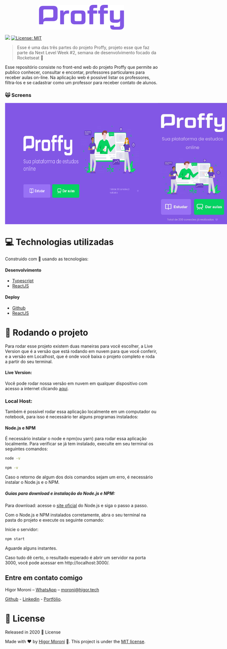 <p align="center">
   <img src="https://raw.githubusercontent.com/HigorMoroni/proffy-web/master/screens/logo.svg" alt="proffy-web" width="280"/>
</p>
<p>
  <img src="https://img.shields.io/badge/version-1.0.0-blue.svg" />
  <a href="./LICENSE">
    <img alt="License: MIT" src="https://img.shields.io/badge/License-MIT-yellow.svg" target="_blank" />
  </a>
</p>

> Esse é uma das três partes do projeto Proffy, projeto esse que faz parte da Next Level Week #2, semana de desenvolvimento focado da Rocketseat :rocket:

Esse repositório consiste no front-end web do projeto Proffy que permite ao publico conhecer, consultar e encontar, professores particulares para receber aulas on-line. Na aplicação web é possível listar os professores, filtra-los e se cadastrar como um professor para receber contato de alunos.

### :scream_cat: Screens
<div style="display: flex; flex-direction: 'row'; align-items: 'center';">
   <img src="https://raw.githubusercontent.com/HigorMoroni/proffy-web/master/screens/landing-desktop.png" height="400px">
   <img src="https://raw.githubusercontent.com/HigorMoroni/proffy-web/master/screens/landing-mobile.png" height="400px">
</div>

# :computer: Technologias utilizadas
Construido com :yellow_heart: usando as tecnologias:

#### Desenvolvimento

<ul>
  <li><a href="https://www.typescriptlang.org/">Typescript</a></li>
  <li><a href="https://reactjs.org/">ReactJS</a></li>
</ul>

#### Deploy

<ul>
  <li><a href="https://github.com/HigorMoroni">Github</a></li>
  <li><a href="https://vercel.com/">ReactJS</a></li>
</ul>

# :construction_worker: Rodando o projeto

Para rodar esse projeto existem duas maneiras para você escolher, a Live Version que é a versão que está rodando em nuvem para que você conferir, e a versão em Localhost, que é onde você baixa o projeto completo e roda a partir do seu terminal.

#### Live Version:
Você pode rodar nossa versão em nuvem em qualquer dispositivo com acesso a internet clicando [aqui](https://proffyweb.vercel.app/).

### Local Host:
Também é possível rodar essa aplicação localmente em um computador ou notebook, para isso é necessário ter alguns programas instalados:

#### Node.js e NPM

É necessário instalar o node e npm(ou yarn) para rodar essa aplicação localmente. Para verificar se já tem instalado, execulte em seu terminal os seguintes comandos:
```sh
node -v
```
```sh
npm -v
```
Caso o retorno de algum dos dois comandos sejam um erro, é necessário instalar o Node.js e o NPM.

##### Guias para download e instalação do Node.js e NPM:
Para download: acesse o [site oficial](https://nodejs.org/en/) do Node.js e siga o passo a passo.

Com o Node.js e NPM instalados corretamente, abra o seu terminal na pasta do projeto e  execute os seguinte comando:

Inicie o servidor:
```sh
npm start
```

Aguarde alguns instantes.

Caso tudo dê certo, o resultado esperado é abrir um servidor na porta 3000, você pode acessar em http://localhost:3000/.


## Entre em contato comigo

Higor Moroni – [WhatsApp](https://api.whatsapp.com/send?phone=5513988685814) – moroni@higor.tech

[Github](https://github.com/HigorMoroni/) - [Linkedin](https://www.linkedin.com/in/higormoroni/) - [Portfólio](https://higor.tech).

# :closed_book: License

Released in 2020 :closed_book: License

Made with :heart: by [Higor Moroni](https://github.com/HigorMoroni) 🚀.
This project is under the [MIT license](https://github.com/HigorMoroni/proffy-web/master/LICENSE).